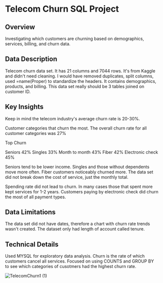 # Telecom Churn SQL Project

## Overview

Investigating which customers are churning based on demographics, services, billing, and churn data.

## Data Description

Telecom churn data set. It has 21 columns and 7044 rows. It's from Kaggle and didn't need cleaning.
I would have removed duplicates, split columns, used =name(Proper) to standardize the headers.
It contains demographics, products, and billing. This data set really should be 3 tables joined on customer ID.

## Key Insights
Keep in mind the telecom industry's average churn rate is 20-30%.

Customer categories that churn the most. The overall churn rate for all customer categories was 27%

Top Churn

Seniors          42%
Singles          33%
Month to month   43%
Fiber            42%
Electronic check 45%

Seniors tend to be lower income.
Singles and those without dependents move more often.
Fiber customers noticeably churned more. The data set did not break down the cost of service, just the monthly total.

Spending rate did not lead to churn. In many cases those that spent more kept services for 1-2 years.
Customers paying by electronic check did churn the most of all payment types.

## Data Limitations

The data set did not have dates, therefore a chart with churn rate trends wasn't created. The dataset only had length of account called tenure.

## Technical Details

Used MYSQL for exploratory data analysis.  Churn is the rate of which customers cancel all services. Focused on using COUNTS and GROUP BY to see which categories of cusotmers had the highest churn rate. 

![TelecomChurn1 (1)](https://github.com/user-attachments/assets/c40f9b88-88d7-4d31-ad06-e707588d668d)


